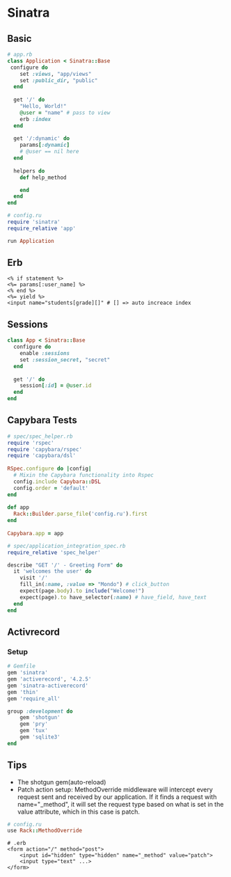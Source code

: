 # Sinatra
## Basic
```ruby
# app.rb
class Application < Sinatra::Base
 configure do
  	set :views, "app/views"
  	set :public_dir, "public"
  end
  
  get '/' do
    "Hello, World!"
    @user = "name" # pass to view
    erb :index
  end
  
  get '/:dynamic' do
    params[:dynamic]
    # @user == nil here
  end
  
  helpers do
    def help_method

    end
  end
end
```
```ruby
# config.ru
require 'sinatra'
require_relative 'app'

run Application
```

## Erb
```erb
<% if statement %>
<%= params[:user_name] %>
<% end %>
<%= yield %>
<input name="students[grade][]" # [] => auto increace index
```

## Sessions
```ruby
class App < Sinatra::Base
  configure do
    enable :sessions
    set :session_secret, "secret"
  end
  
  get '/' do
    session[:id] = @user.id
  end
end
```

## Capybara Tests
```ruby
# spec/spec_helper.rb
require 'rspec'
require 'capybara/rspec'
require 'capybara/dsl'
 
RSpec.configure do |config|
  # Mixin the Capybara functionality into Rspec
  config.include Capybara::DSL
  config.order = 'default'
end
 
def app
  Rack::Builder.parse_file('config.ru').first
end
 
Capybara.app = app
```
```ruby
# spec/application_integration_spec.rb
require_relative 'spec_helper'

describe "GET '/' - Greeting Form" do
  it 'welcomes the user' do
    visit '/'
    fill_in(:name, :value => "Mondo") # click_button
    expect(page.body).to include("Welcome!")
    expect(page).to have_selector(:name) # have_field, have_text
  end
end
```

## Activrecord
### Setup
```ruby
# Gemfile
gem 'sinatra'
gem 'activerecord', '4.2.5'
gem 'sinatra-activerecord'
gem 'thin'
gem 'require_all'

group :development do
    gem 'shotgun'
    gem 'pry'
    gem 'tux'
    gem 'sqlite3'
end
```

## Tips
- The shotgun gem(auto-reload)
- Patch action setup: MethodOverride middleware will intercept every request sent and received by our application. If it finds a request with name="_method", it will set the request type based on what is set in the value attribute, which in this case is patch.
```ruby
# config.ru
use Rack::MethodOverride
```
```erb
# .erb
<form action="/" method="post">
    <input id="hidden" type="hidden" name="_method" value="patch">
    <input type="text" ...>
</form>
```
